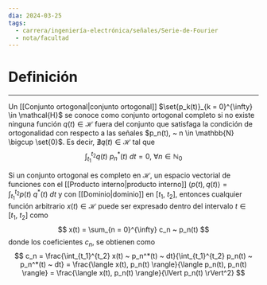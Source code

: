 ```yaml
---
dia: 2024-03-25
tags:
  - carrera/ingeniería-electrónica/señales/Serie-de-Fourier
  - nota/facultad
---
```

# Definición
---
Un [[Conjunto ortogonal|conjunto ortogonal]] $\set{p_k(t)}_{k = 0}^{\infty} \in \mathcal{H}$ se conoce como conjunto ortogonal completo si no existe ninguna función $q(t) \in \mathcal{H}$ fuera del conjunto que satisfaga la condición de ortogonalidad con respecto a las señales $p_n(t), ~ n \in \mathbb{N} \bigcup \set{0}$. Es decir, $\nexists q(t) \in \mathcal{H}$ tal que $$ \int_{t_1}^{t_2} q(t) ~ p_n^* (t) ~ dt = 0, ~ \forall n \in \mathbb{N}_0 $$

Si un conjunto ortogonal es completo en $\mathcal{H}$, un espacio vectorial de funciones con el [[Producto interno|producto interno]] $\langle p(t), q(t) \rangle = \int_{t_1}^{t_2} p(t) ~ q^*(t) ~ dt$ y con [[Dominio|dominio]] en $[t_1, ~ t_2]$, entonces cualquier función arbitrario $x(t) \in \mathcal{H}$ puede ser expresado dentro del intervalo $t \in [t_1, ~ t_2]$ como $$ x(t) = \sum_{n = 0}^{\infty} c_n ~ p_n(t) $$ donde los coeficientes $c_n$, se obtienen como $$ c_n = \frac{\int_{t_1}^{t_2} x(t) ~ p_n^*(t) ~ dt}{\int_{t_1}^{t_2} p_n(t) ~ p_n^*(t) ~ dt} = \frac{\langle x(t), p_n(t) \rangle}{\langle p_n(t), p_n(t) \rangle} = \frac{\langle x(t), p_n(t) \rangle}{\lVert p_n(t) \rVert^2} $$